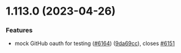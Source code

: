# 1.113.0 (2023-04-26)


### Features

* mock GitHub oauth for testing ([#6164](https://github.com/EddieHubCommunity/LinkFree/issues/6164)) ([9da69cc](https://github.com/EddieHubCommunity/LinkFree/commit/9da69cc076960ee63c2045ed2fc41d4a4057893d)), closes [#6151](https://github.com/EddieHubCommunity/LinkFree/issues/6151)



